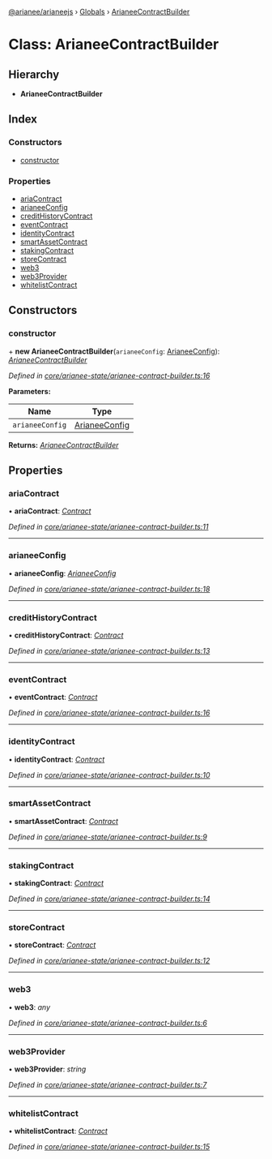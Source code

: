 [@arianee/arianeejs](../README.md) › [Globals](../globals.md) › [ArianeeContractBuilder](arianeecontractbuilder.md)

# Class: ArianeeContractBuilder

## Hierarchy

* **ArianeeContractBuilder**

## Index

### Constructors

* [constructor](arianeecontractbuilder.md#constructor)

### Properties

* [ariaContract](arianeecontractbuilder.md#ariacontract)
* [arianeeConfig](arianeecontractbuilder.md#arianeeconfig)
* [creditHistoryContract](arianeecontractbuilder.md#credithistorycontract)
* [eventContract](arianeecontractbuilder.md#eventcontract)
* [identityContract](arianeecontractbuilder.md#identitycontract)
* [smartAssetContract](arianeecontractbuilder.md#smartassetcontract)
* [stakingContract](arianeecontractbuilder.md#stakingcontract)
* [storeContract](arianeecontractbuilder.md#storecontract)
* [web3](arianeecontractbuilder.md#web3)
* [web3Provider](arianeecontractbuilder.md#web3provider)
* [whitelistContract](arianeecontractbuilder.md#whitelistcontract)

## Constructors

###  constructor

\+ **new ArianeeContractBuilder**(`arianeeConfig`: [ArianeeConfig](../interfaces/arianeeconfig.md)): *[ArianeeContractBuilder](arianeecontractbuilder.md)*

*Defined in [core/arianee-state/arianee-contract-builder.ts:16](https://github.com/stefdelec/arianeeJS/blob/07076e4/src/core/arianee-state/arianee-contract-builder.ts#L16)*

**Parameters:**

Name | Type |
------ | ------ |
`arianeeConfig` | [ArianeeConfig](../interfaces/arianeeconfig.md) |

**Returns:** *[ArianeeContractBuilder](arianeecontractbuilder.md)*

## Properties

###  ariaContract

• **ariaContract**: *[Contract](../interfaces/contract.md)*

*Defined in [core/arianee-state/arianee-contract-builder.ts:11](https://github.com/stefdelec/arianeeJS/blob/07076e4/src/core/arianee-state/arianee-contract-builder.ts#L11)*

___

###  arianeeConfig

• **arianeeConfig**: *[ArianeeConfig](../interfaces/arianeeconfig.md)*

*Defined in [core/arianee-state/arianee-contract-builder.ts:18](https://github.com/stefdelec/arianeeJS/blob/07076e4/src/core/arianee-state/arianee-contract-builder.ts#L18)*

___

###  creditHistoryContract

• **creditHistoryContract**: *[Contract](../interfaces/contract.md)*

*Defined in [core/arianee-state/arianee-contract-builder.ts:13](https://github.com/stefdelec/arianeeJS/blob/07076e4/src/core/arianee-state/arianee-contract-builder.ts#L13)*

___

###  eventContract

• **eventContract**: *[Contract](../interfaces/contract.md)*

*Defined in [core/arianee-state/arianee-contract-builder.ts:16](https://github.com/stefdelec/arianeeJS/blob/07076e4/src/core/arianee-state/arianee-contract-builder.ts#L16)*

___

###  identityContract

• **identityContract**: *[Contract](../interfaces/contract.md)*

*Defined in [core/arianee-state/arianee-contract-builder.ts:10](https://github.com/stefdelec/arianeeJS/blob/07076e4/src/core/arianee-state/arianee-contract-builder.ts#L10)*

___

###  smartAssetContract

• **smartAssetContract**: *[Contract](../interfaces/contract.md)*

*Defined in [core/arianee-state/arianee-contract-builder.ts:9](https://github.com/stefdelec/arianeeJS/blob/07076e4/src/core/arianee-state/arianee-contract-builder.ts#L9)*

___

###  stakingContract

• **stakingContract**: *[Contract](../interfaces/contract.md)*

*Defined in [core/arianee-state/arianee-contract-builder.ts:14](https://github.com/stefdelec/arianeeJS/blob/07076e4/src/core/arianee-state/arianee-contract-builder.ts#L14)*

___

###  storeContract

• **storeContract**: *[Contract](../interfaces/contract.md)*

*Defined in [core/arianee-state/arianee-contract-builder.ts:12](https://github.com/stefdelec/arianeeJS/blob/07076e4/src/core/arianee-state/arianee-contract-builder.ts#L12)*

___

###  web3

• **web3**: *any*

*Defined in [core/arianee-state/arianee-contract-builder.ts:6](https://github.com/stefdelec/arianeeJS/blob/07076e4/src/core/arianee-state/arianee-contract-builder.ts#L6)*

___

###  web3Provider

• **web3Provider**: *string*

*Defined in [core/arianee-state/arianee-contract-builder.ts:7](https://github.com/stefdelec/arianeeJS/blob/07076e4/src/core/arianee-state/arianee-contract-builder.ts#L7)*

___

###  whitelistContract

• **whitelistContract**: *[Contract](../interfaces/contract.md)*

*Defined in [core/arianee-state/arianee-contract-builder.ts:15](https://github.com/stefdelec/arianeeJS/blob/07076e4/src/core/arianee-state/arianee-contract-builder.ts#L15)*
